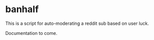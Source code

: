 # banhalf
This is a script for auto-moderating a reddit sub based on user luck.

Documentation to come.
